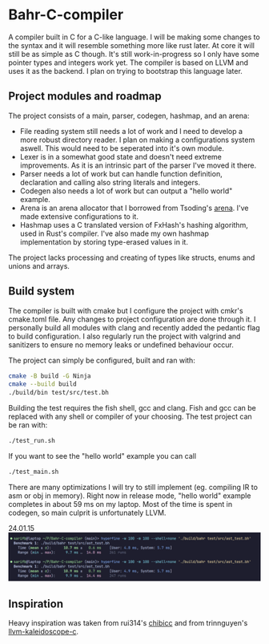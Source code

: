 # Bahr-C-compiler

A compiler built in C for a C-like language. I will be making some changes to the syntax and it will resemble something more like rust later. At core it will still be as simple as C though. It's still work-in-progress so I only have some pointer types and integers work yet. The compiler is based on LLVM and uses it as the backend. I plan on trying to bootstrap this language later.

## Project modules and roadmap

The project consists of a main, parser, codegen, hashmap, and an arena:

- File reading system still needs a lot of work and I need to develop a more robust directory reader. I plan on making a configurations system aswell. This would need to be seperated into it's own module.
- Lexer is in a somewhat good state and doesn't need extreme improvements. As it is an intrinsic part of the parser I've moved it there.
- Parser needs a lot of work but can handle function definition, declaration and calling also string literals and integers.
- Codegen also needs a lot of work but can output a "hello world" example.
- Arena is an arena allocator that I borrowed from Tsoding's [arena](https://github.com/tsoding/arena). I've made extensive configurations to it.
- Hashmap uses a C translated version of FxHash's hashing algorithm, used in Rust's compiler. I've also made my own hashmap implementation by storing type-erased values in it.

The project lacks processing and creating of types like structs, enums and unions and arrays.

## Build system

The compiler is built with cmake but I configure the project with cmkr's cmake.toml file. Any changes to project configuration are done through it. I personally build all modules with clang and recently added the pedantic flag to build configuration. I also regularly run the project with valgrind and sanitizers to ensure no memory leaks or undefined behaviour occur.

The project can simply be configured, built and ran with:

```sh
cmake -B build -G Ninja
cmake --build build
./build/bin test/src/test.bh
```

Building the test requires the fish shell, gcc and clang. Fish and gcc can be replaced with any shell or compiler of your choosing. The test project can be ran with:

```sh
./test_run.sh
```

If you want to see the "hello world" example you can call

```sh
./test_main.sh
```

There are many optimizations I will try to still implement (eg. compiling IR to asm or obj in memory). Right now in release mode, "hello world" example completes in about 59 ms on my laptop. Most of the time is spent in codegen, so main culprit is unfortunately LLVM.

24.01.15
![Screenshot](public/hyperfine-24.01.15.png)

## Inspiration

Heavy inspiration was taken from rui314's [chibicc](https://github.com/rui314/chibicc) and from trinnguyen's [llvm-kaleidoscope-c](https://github.com/trinnguyen/llvm-kaleidoscope-c).
